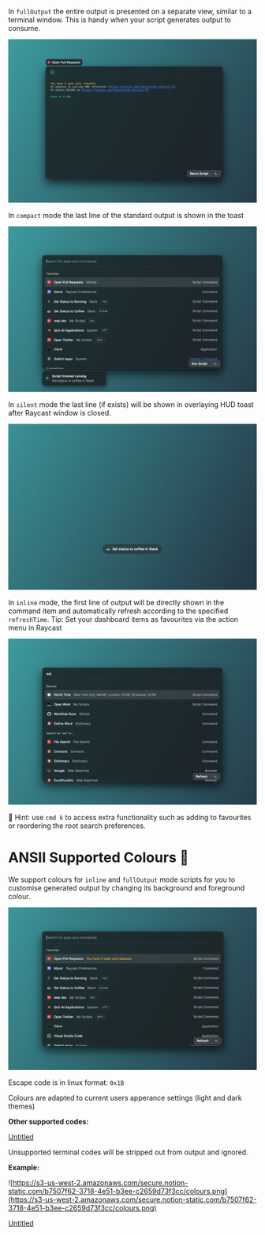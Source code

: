 In `fullOutput` the entire output is presented on a separate view, similar to a terminal window. This is handy when your script generates output to consume.

![fullOutput mode](./images/screenshots/fulloutput.png)

In `compact` mode the last line of the standard output is shown in the toast

![compact mode](./images/screenshots/compactMode.png)

In `silent` mode the last line (if exists) will be shown in overlaying HUD toast after Raycast window is closed.

![silent mode](./images/screenshots/silentMode.png)

In `inline` mode, the first line of output will be directly shown in the command item and automatically refresh according to the specified `refreshTime`. Tip: Set your dashboard items as favourites via the action menu in Raycast

![inline mode](./images/screenshots/inlineMode.png)

🚨 Hint: use `cmd k` to access extra functionality such as adding to favourites or reordering the root search preferences.

# ANSII Supported Colours 🎨

We support colours for `inline` and `fullOutput` mode scripts for you to customise generated output by changing its background and foreground colour.

![colours inline mode](./images/screenshots/inlineColours.png)

Escape code is in linux format: `0x1B`

Colours are adapted to current users apperance settings (light and dark themes)

**Other supported codes:**

[Untitled](https://www.notion.so/550b81f90f9c48e385feba68a363abb6)

Unsupported terminal codes will be stripped out from output and ignored.

**Example:**

![https://s3-us-west-2.amazonaws.com/secure.notion-static.com/b7507f62-3718-4e51-b3ee-c2659d73f3cc/colours.png](https://s3-us-west-2.amazonaws.com/secure.notion-static.com/b7507f62-3718-4e51-b3ee-c2659d73f3cc/colours.png)

[Untitled](https://www.notion.so/40a837370fbc4eb68d41efbf9061de20)